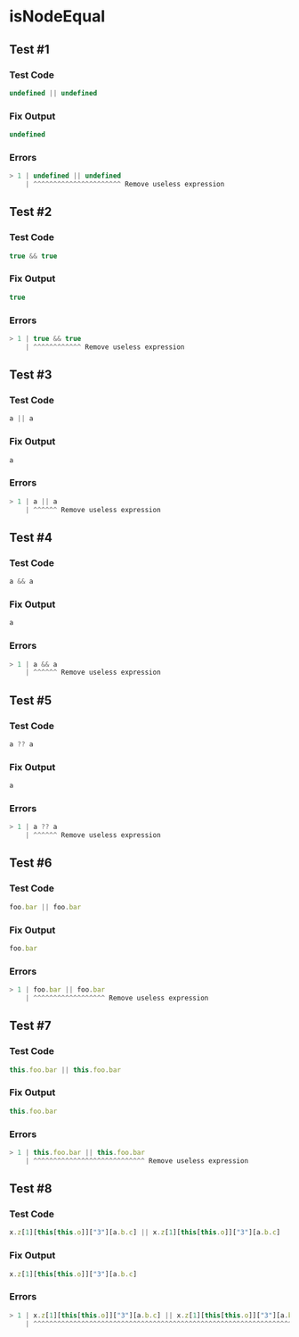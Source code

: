 # isNodeEqual

## Test #1

### Test Code

<!-- prettier-ignore -->
```ts
undefined || undefined
```

### Fix Output

<!-- prettier-ignore -->
```ts
undefined
```

### Errors

<!-- prettier-ignore -->
```ts
> 1 | undefined || undefined
    | ^^^^^^^^^^^^^^^^^^^^^^ Remove useless expression
```

## Test #2

### Test Code

<!-- prettier-ignore -->
```ts
true && true
```

### Fix Output

<!-- prettier-ignore -->
```ts
true
```

### Errors

<!-- prettier-ignore -->
```ts
> 1 | true && true
    | ^^^^^^^^^^^^ Remove useless expression
```

## Test #3

### Test Code

<!-- prettier-ignore -->
```ts
a || a
```

### Fix Output

<!-- prettier-ignore -->
```ts
a
```

### Errors

<!-- prettier-ignore -->
```ts
> 1 | a || a
    | ^^^^^^ Remove useless expression
```

## Test #4

### Test Code

<!-- prettier-ignore -->
```ts
a && a
```

### Fix Output

<!-- prettier-ignore -->
```ts
a
```

### Errors

<!-- prettier-ignore -->
```ts
> 1 | a && a
    | ^^^^^^ Remove useless expression
```

## Test #5

### Test Code

<!-- prettier-ignore -->
```ts
a ?? a
```

### Fix Output

<!-- prettier-ignore -->
```ts
a
```

### Errors

<!-- prettier-ignore -->
```ts
> 1 | a ?? a
    | ^^^^^^ Remove useless expression
```

## Test #6

### Test Code

<!-- prettier-ignore -->
```ts
foo.bar || foo.bar
```

### Fix Output

<!-- prettier-ignore -->
```ts
foo.bar
```

### Errors

<!-- prettier-ignore -->
```ts
> 1 | foo.bar || foo.bar
    | ^^^^^^^^^^^^^^^^^^ Remove useless expression
```

## Test #7

### Test Code

<!-- prettier-ignore -->
```ts
this.foo.bar || this.foo.bar
```

### Fix Output

<!-- prettier-ignore -->
```ts
this.foo.bar
```

### Errors

<!-- prettier-ignore -->
```ts
> 1 | this.foo.bar || this.foo.bar
    | ^^^^^^^^^^^^^^^^^^^^^^^^^^^^ Remove useless expression
```

## Test #8

### Test Code

<!-- prettier-ignore -->
```ts
x.z[1][this[this.o]]["3"][a.b.c] || x.z[1][this[this.o]]["3"][a.b.c]
```

### Fix Output

<!-- prettier-ignore -->
```ts
x.z[1][this[this.o]]["3"][a.b.c]
```

### Errors

<!-- prettier-ignore -->
```ts
> 1 | x.z[1][this[this.o]]["3"][a.b.c] || x.z[1][this[this.o]]["3"][a.b.c]
    | ^^^^^^^^^^^^^^^^^^^^^^^^^^^^^^^^^^^^^^^^^^^^^^^^^^^^^^^^^^^^^^^^^^^^ Remove useless expression
```
